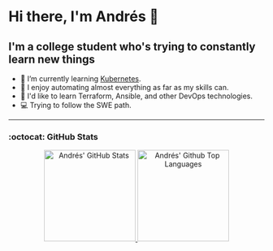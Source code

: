 # Hi there, I'm Andrés 👋

## I'm a college student who's trying to constantly learn new things

- 🌱 I’m currently learning [Kubernetes](https://kubernetes.io/).
- 🤖 I enjoy automating almost everything as far as my skills can.
- 🤔 I'd like to learn Terraform, Ansible, and other DevOps technologies.
- 💻 Trying to follow the SWE path.

<!-- ### Languages and Tools: -->
<!-- Soon -->

---

### :octocat: GitHub Stats

<div align="center">
  <a href="https://github.com/afgalvan#user-62343874-pinned-items-reorder-form">
    <img alt="Andrés' GitHub Stats" height="180rem" src="https://github-readme-stats.vercel.app/api?username=afgalvan&count_private=true&show_icons=true&include_all_commits=true&hide_border=true&title_color=ffff&icon_color=58a6ff&text_color=c9d1d9&bg_color=0d1117" />
  </a>
  <a href="https://github.com/afgalvan?tab=repositories&type=source">
    <img alt= "Andrés' Github Top Languages" height="180rem" src="https://github-readme-stats.vercel.app/api/top-langs/?username=afgalvan&layout=compact&hide_border=true&title_color=ffff&icon_color=58a6ff&text_color=c9d1d9&bg_color=0d1117&langs_count=6" />
  </a>
</div>
